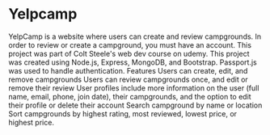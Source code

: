 # Yelpcamp
YelpCamp is a website where users can create and review campgrounds. In order to review or create a campground, you must have an account. This project was part of Colt Steele's web dev course on udemy.  This project was created using Node.js, Express, MongoDB, and Bootstrap. Passport.js was used to handle authentication.  Features Users can create, edit, and remove campgrounds Users can review campgrounds once, and edit or remove their review User profiles include more information on the user (full name, email, phone, join date), their campgrounds, and the option to edit their profile or delete their account Search campground by name or location Sort campgrounds by highest rating, most reviewed, lowest price, or highest price.
